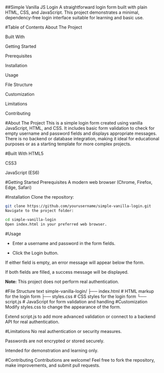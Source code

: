 ##Simple Vanilla JS Login
A straightforward login form built with plain HTML, CSS, and JavaScript. This project demonstrates a minimal, dependency-free login interface suitable for learning and basic use.

#Table of Contents
About The Project

Built With

Getting Started

Prerequisites

Installation

Usage

File Structure

Customization

Limitations

Contributing


#About The Project
This is a simple login form created using vanilla JavaScript, HTML, and CSS. It includes basic form validation to check for empty username and password fields and displays appropriate messages. There is no backend or database integration, making it ideal for educational purposes or as a starting template for more complex projects.

#Built With
HTML5

CSS3

JavaScript (ES6)

#Getting Started
Prerequisites
A modern web browser (Chrome, Firefox, Edge, Safari)

#Installation
Clone the repository:

```bash
git clone https://github.com/yourusername/simple-vanilla-login.git
Navigate to the project folder:
```

```bash
cd simple-vanilla-login
Open index.html in your preferred web browser.
```

#Usage
- Enter a username and password in the form fields.

- Click the Login button.

If either field is empty, an error message will appear below the form.

If both fields are filled, a success message will be displayed.

**Note:** This project does not perform real authentication.

#File Structure
text
simple-vanilla-login/
├── index.html       # HTML markup for the login form
├── styles.css       # CSS styles for the login form
└── script.js        # JavaScript for form validation and handling
#Customization
Modify styles.css to change the appearance of the form.

Extend script.js to add more advanced validation or connect to a backend API for real authentication.

#Limitations
No real authentication or security measures.

Passwords are not encrypted or stored securely.

Intended for demonstration and learning only.

#Contributing
Contributions are welcome! Feel free to fork the repository, make improvements, and submit pull requests.


